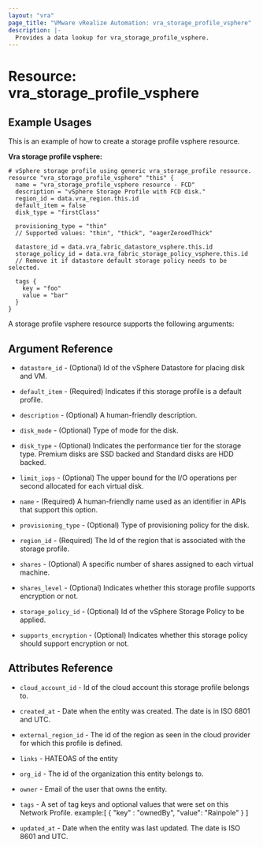 ```yaml
---
layout: "vra"
page_title: "VMware vRealize Automation: vra_storage_profile_vsphere"
description: |-
  Provides a data lookup for vra_storage_profile_vsphere.
---
```


# Resource: vra_storage_profile_vsphere
## Example Usages
This is an example of how to create a storage profile vsphere resource.

**Vra storage profile vsphere:**

```hcl
# vSphere storage profile using generic vra_storage_profile resource.
resource "vra_storage_profile_vsphere" "this" {
  name = "vra_storage_profile_vsphere resource - FCD"
  description = "vSphere Storage Profile with FCD disk."
  region_id = data.vra_region.this.id
  default_item = false
  disk_type = "firstClass"

  provisioning_type = "thin"
  // Supported values: "thin", "thick", "eagerZeroedThick"

  datastore_id = data.vra_fabric_datastore_vsphere.this.id
  storage_policy_id = data.vra_fabric_storage_policy_vsphere.this.id
  // Remove it if datastore default storage policy needs to be selected.

  tags {
    key = "foo"
    value = "bar"
  }
}
```

A storage profile vsphere resource supports the following arguments:

## Argument Reference

* `datastore_id` - (Optional) Id of the vSphere Datastore for placing disk and VM.

* `default_item` - (Required) Indicates if this storage profile is a default profile.

* `description` - (Optional) A human-friendly description.

* `disk_mode` - (Optional) Type of mode for the disk.

* `disk_type` - (Optional) Indicates the performance tier for the storage type. Premium disks are SSD backed and Standard disks are HDD backed.

* `limit_iops` - (Optional) The upper bound for the I/O operations per second allocated for each virtual disk.

* `name` - (Required) A human-friendly name used as an identifier in APIs that support this option.

* `provisioning_type` - (Optional) Type of provisioning policy for the disk.

* `region_id` - (Required) The Id of the region that is associated with the storage profile.

* `shares` - (Optional) A specific number of shares assigned to each virtual machine.

* `shares_level` - (Optional) Indicates whether this storage profile supports encryption or not.

* `storage_policy_id` - (Optional) Id of the vSphere Storage Policy to be applied.

* `supports_encryption` - (Optional) Indicates whether this storage policy should support encryption or not.

## Attributes Reference

* `cloud_account_id` - Id of the cloud account this storage profile belongs to.

* `created_at` - Date when the entity was created. The date is in ISO 6801 and UTC.

* `external_region_id` - The id of the region as seen in the cloud provider for which this profile is defined.

* `links` - HATEOAS of the entity

* `org_id` - The id of the organization this entity belongs to.

* `owner` - Email of the user that owns the entity.


* `tags` - A set of tag keys and optional values that were set on this Network Profile.
                      example:[ { "key" : "ownedBy", "value": "Rainpole" } ]

* `updated_at` - Date when the entity was last updated. The date is ISO 8601 and UTC.
